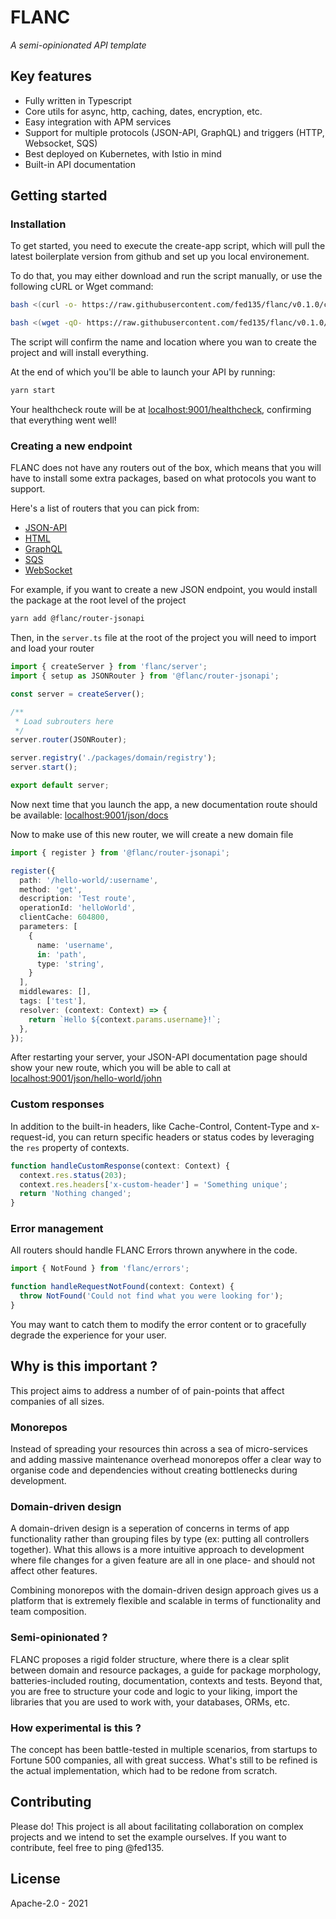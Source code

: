 # FLANC

*A semi-opinionated API template*

## Key features

- Fully written in Typescript
- Core utils for async, http, caching, dates, encryption, etc.
- Easy integration with APM services
- Support for multiple protocols (JSON-API, GraphQL) and triggers (HTTP, Websocket, SQS)
- Best deployed on Kubernetes, with Istio in mind
- Built-in API documentation

## Getting started

### Installation

To get started, you need to execute the create-app script, which will pull the latest boilerplate version from github and set up you local environement.

To do that, you may either download and run the script manually, or use the following cURL or Wget command:

```sh
bash <(curl -o- https://raw.githubusercontent.com/fed135/flanc/v0.1.0/create-app.sh) your-project-name
```
```sh
bash <(wget -qO- https://raw.githubusercontent.com/fed135/flanc/v0.1.0/create-app.sh) your-project-name
```

The script will confirm the name and location where you wan to create the project and will install everything.

At the end of which you'll be able to launch your API by running:

```bash
yarn start
```

Your healthcheck route will be at [localhost:9001/healthcheck](http://localhost:9001/healthcheck), confirming that everything went well!

### Creating a new endpoint

FLANC does not have any routers out of the box, which means that you will have to install some extra packages, based on what protocols you want to support.

Here's a list of routers that you can pick from:

- [JSON-API](https://www.npmjs.com/package/@flanc/router-json)
- [HTML](https://www.npmjs.com/package/@flanc/router-html)
- [GraphQL](https://www.npmjs.com/package/@flanc/router-graphql)
- [SQS](https://www.npmjs.com/package/@flanc/router-sqs)
- [WebSocket](https://www.npmjs.com/package/@flanc/router-ws)

For example, if you want to create a new JSON endpoint, you would install the package at the root level of the project

```bash
yarn add @flanc/router-jsonapi
```

Then, in the `server.ts` file at the root of the project you will need to import and load your router

```typescript
import { createServer } from 'flanc/server';
import { setup as JSONRouter } from '@flanc/router-jsonapi';

const server = createServer();

/**
 * Load subrouters here
 */
server.router(JSONRouter);

server.registry('./packages/domain/registry');
server.start();

export default server;
```

Now next time that you launch the app, a new documentation route should be available: [localhost:9001/json/docs](http://localhost:9001/json/docs)

Now to make use of this new router, we will create a new domain file

```typescript
import { register } from '@flanc/router-jsonapi';

register({
  path: '/hello-world/:username',
  method: 'get',
  description: 'Test route',
  operationId: 'helloWorld',
  clientCache: 604800,
  parameters: [
    { 
      name: 'username',
      in: 'path',
      type: 'string',
    }
  ],
  middlewares: [],
  tags: ['test'],
  resolver: (context: Context) => {
    return `Hello ${context.params.username}!`;
  },
});
```

After restarting your server, your JSON-API documentation page should show your new route, which you will be able to call at [localhost:9001/json/hello-world/john](http://localhost:9001/json/hello-world/john)

### Custom responses

In addition to the built-in headers, like Cache-Control, Content-Type and x-request-id, you can return specific headers or status codes by leveraging the `res` property of contexts.

```typescript
function handleCustomResponse(context: Context) {
  context.res.status(203);
  context.res.headers['x-custom-header'] = 'Something unique';
  return 'Nothing changed';
}
```


### Error management

All routers should handle FLANC Errors thrown anywhere in the code.

```typescript
import { NotFound } from 'flanc/errors';

function handleRequestNotFound(context: Context) {
  throw NotFound('Could not find what you were looking for');
}
```


You may want to catch them to modify the error content or to gracefully degrade the experience for your user.


## Why is this important ?

This project aims to address a number of of pain-points that affect companies of all sizes.

### Monorepos

Instead of spreading your resources thin across a sea of micro-services and adding massive maintenance overhead monorepos offer a clear way to organise code and dependencies without creating bottlenecks during development.

### Domain-driven design

A domain-driven design is a seperation of concerns in terms of app functionality rather than grouping files by type (ex: putting all controllers together). What this allows is a more intuitive approach to development where file changes for a given feature are all in one place- and should not affect other features.

Combining monorepos with the domain-driven design approach gives us a platform that is extremely flexible and scalable in terms of functionality and team composition.

### Semi-opinionated ?

FLANC proposes a rigid folder structure, where there is a clear split between domain and resource packages, a guide for package morphology, batteries-included routing, documentation, contexts and tests.
Beyond that, you are free to structure your code and logic to your liking, import the libraries that you are used to work with, your databases, ORMs, etc.

### How experimental is this ?

The concept has been battle-tested in multiple scenarios, from startups to Fortune 500 companies, all with great success. What's still to be refined is the actual implementation, which had to be redone from scratch.

## Contributing

Please do! This project is all about facilitating collaboration on complex projects and we intend to set the example ourselves.
If you want to contribute, feel free to ping @fed135.

## License

Apache-2.0 - 2021
